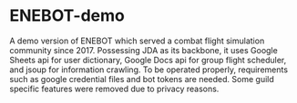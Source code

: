 # ENEBOT-demo
A demo version of ENEBOT which served a combat flight simulation community since 2017. Possessing JDA as its backbone, it uses Google Sheets api for user dictionary, Google Docs api for group flight scheduler, and jsoup for information crawling.
To be operated properly, requirements such as google credential files and bot tokens are needed. Some guild specific features were removed due to privacy reasons.
